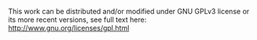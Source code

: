 This work can be distributed and/or modified under GNU GPLv3 license or its more recent versions, see full text here: http://www.gnu.org/licenses/gpl.html
